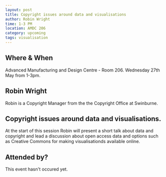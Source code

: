```yaml
---
layout: post
title: Copyright issues around data and visualisations
author: Robin Wright
time: 1-3 PM
location: AMDC 206
category: upcoming
tags: visualisation
---
```


## Where & When

Advanced Manufacturing and Design Centre - Room 206. Wednesday 27th May from 1-3pm.

## Robin Wright

Robin is a Copyright Manager from the the Copyright Office at Swinburne.

## Copyright issues around data and visualisations.

At the start of this session Robin will present a short talk about data and copyright and lead a discussion about open access data and options such as Creative Commons for making visualisationds available online.

## Attended by?

This event hasn't occured yet.
